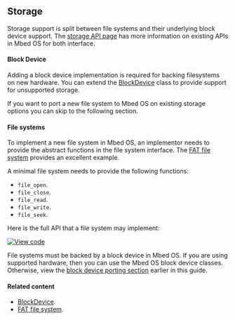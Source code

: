 <h2 id="contributing-storage">Storage</h2>

Storage support is split between file systems and their underlying block device support. The [storage API page](../apis/storage.html) has more information on existing APIs in Mbed OS for both interface.

#### Block Device

Adding a block device implementation is required for backing filesystems on new hardware. You can extend the [BlockDevice](https://os.mbed.com/docs/development/mbed-os-api-doxy/classmbed_1_1_block_device.html) class to provide support for unsupported storage.

If you want to port a new file system to Mbed OS on existing storage options you can skip to the following section.

#### File systems

To implement a new file system in Mbed OS, an implementor needs to provide the abstract functions in the file system interface. The [FAT file system](https://os.mbed.com/docs/development/mbed-os-api-doxy/_f_a_t_file_system_8h_source.html) provides an excellent example.

A minimal file system needs to provide the following functions:

- `file_open`.
- `file_close`.
- `file_read`.
- `file_write`.
- `file_seek`.

Here is the full API that a file system may implement:

[![View code](https://www.mbed.com/embed/?type=library)](https://os.mbed.com/docs/development/mbed-os-api-doxy/classmbed_1_1_file_system.html)

File systems must be backed by a block device in Mbed OS. If you are using supported hardware, then you can use the Mbed OS block device classes. Otherwise, view the [block device porting section](#block-device) earlier in this guide.

#### Related content

- [BlockDevice](https://os.mbed.com/docs/development/mbed-os-api-doxy/classmbed_1_1_block_device.html).
- [FAT file system](https://os.mbed.com/docs/development/mbed-os-api-doxy/_f_a_t_file_system_8h_source.html).
